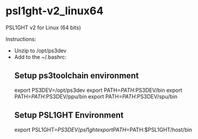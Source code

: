 psl1ght-v2_linux64
==================

PSL1GHT v2 for Linux (64 bits)


Instructions:
* Unzip to /opt/ps3dev
* Add to the ~/.bashrc:
  ## Setup ps3toolchain environment
  export PS3DEV=/opt/ps3dev
  export PATH=$PATH:$PS3DEV/bin
  export PATH=$PATH:$PS3DEV/ppu/bin
  export PATH=$PATH:$PS3DEV/spu/bin
  ## Setup PSL1GHT Environment
  export PSL1GHT=$PS3DEV/psl1ght
  export PATH=$PATH:$PSL1GHT/host/bin
